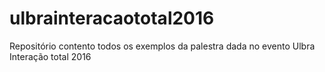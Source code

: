 # ulbrainteracaototal2016
Repositório contento todos os exemplos da palestra dada no evento Ulbra Interação total 2016
